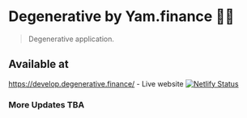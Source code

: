 # Degenerative by Yam.finance 🍠🥫

> Degenerative application.

## Available at

https://develop.degenerative.finance/ - Live website
<a href="https://app.netlify.com/sites/tender-pasteur-4ba856/deploys" target="_blank">![Netlify Status](https://api.netlify.com/api/v1/badges/c624030f-5189-4e37-9d65-980b9686381f/deploy-status)</a>

### More Updates TBA
